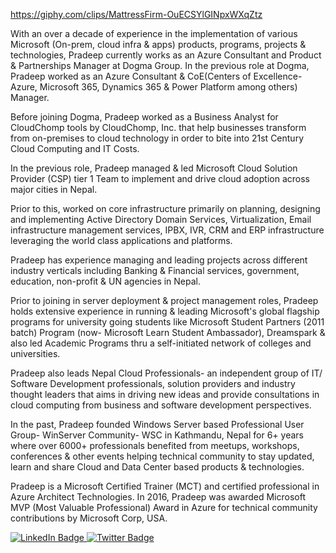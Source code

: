 https://giphy.com/clips/MattressFirm-OuECSYlGINpxWXqZtz

With an over a decade of experience in the implementation of various Microsoft (On-prem, cloud infra & apps) products, programs, projects & technologies, Pradeep currently works as an Azure Consultant and Product & Partnerships Manager at Dogma Group. In the previous role at Dogma, Pradeep worked as an Azure Consultant & CoE(Centers of Excellence- Azure, Microsoft 365, Dynamics 365 & Power Platform among others) Manager. 

Before joining Dogma, Pradeep worked as a Business Analyst for CloudChomp tools by CloudChomp, Inc. that help businesses transform from on-premises to cloud technology in order to bite into 21st Century Cloud Computing and IT Costs.

In the previous role, Pradeep managed & led Microsoft Cloud Solution Provider (CSP) tier 1 Team to implement and drive cloud adoption across major cities in Nepal.

Prior to this, worked on core infrastructure primarily on planning, designing and implementing Active Directory Domain Services, Virtualization, Email infrastructure management services, IPBX, IVR, CRM and ERP infrastructure leveraging the world class applications and platforms. 

Pradeep has experience managing and leading projects across different industry verticals including Banking & Financial services, government, education, non-profit & UN agencies in Nepal.

Prior to joining in server deployment & project management roles, Pradeep holds extensive experience in running & leading Microsoft's global flagship programs for university going students like Microsoft Student Partners (2011 batch) Program (now- Microsoft Learn Student Ambassador), Dreamspark & also led Academic Programs thru a self-initiated network of colleges and universities. 

Pradeep also leads Nepal Cloud Professionals- an independent group of IT/ Software Development professionals, solution providers and industry thought leaders that aims in driving new ideas and provide consultations in cloud computing from business and software development perspectives. 

In the past, Pradeep founded Windows Server based Professional User Group- WinServer Community- WSC  in Kathmandu, Nepal for 6+ years where over 6000+ professionals benefited from meetups, workshops, conferences & other events helping technical community to stay updated, learn and share Cloud and Data Center based products & technologies. 

Pradeep is a Microsoft Certified Trainer (MCT) and certified professional in Azure Architect Technologies. In 2016, Pradeep was awarded Microsoft MVP (Most Valuable Professional) Award in Azure for technical community contributions by Microsoft Corp, USA. 

<div id="badges">
  <a href="https://www.linkedin.com/in/PradeepKandel">
    <img src="https://img.shields.io/badge/LinkedIn-blue?style=for-the-badge&logo=linkedin&logoColor=white" alt="LinkedIn Badge"/>
  </a>
  <a href="https://twitter.com/PradeepKandel">
    <img src="https://img.shields.io/badge/Twitter-blue?style=for-the-badge&logo=twitter&logoColor=white" alt="Twitter Badge"/>
  </a>
</div>
